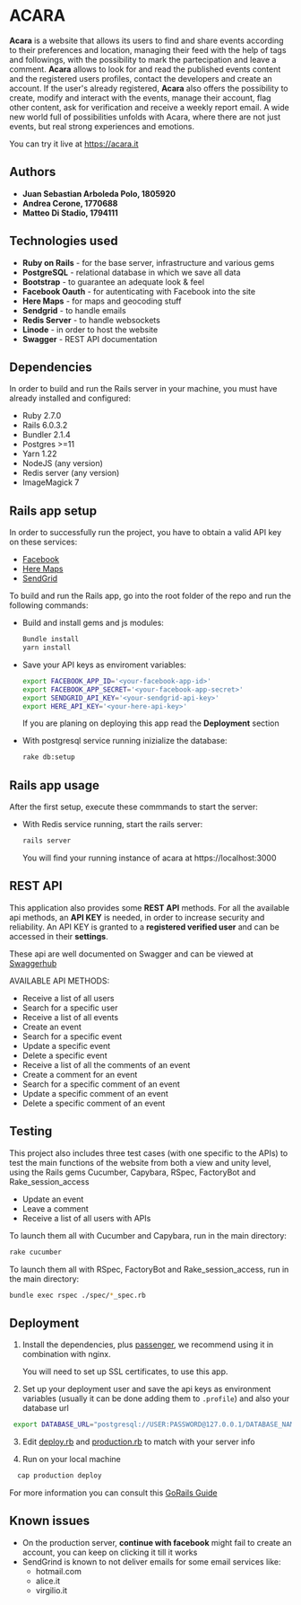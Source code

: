 # ACARA

**Acara** is a website that allows its users to find and share events according to their preferences and location, managing their feed with the help of tags and followings, with the possibility to mark the partecipation and leave a comment.
**Acara** allows to look for and read the published events content and the registered users profiles, contact the developers and create an account.
If the user's already registered, **Acara** also offers the possibility to create, modify and interact with the events, manage their account, flag other content, ask for verification and receive a weekly report email.
A wide new world full of possibilities unfolds with Acara, where there are not just events, but real strong experiences and emotions.

You can try it live at https://acara.it

## Authors

- **Juan Sebastian Arboleda Polo, 1805920**
- **Andrea Cerone, 1770688**
- **Matteo Di Stadio, 1794111**


## Technologies used
- **Ruby on Rails** - for the base server, infrastructure and various gems
- **PostgreSQL** - relational database in which we save all data
- **Bootstrap** - to guarantee an adequate look & feel
- **Facebook Oauth** - for autenticating with Facebook into the site
- **Here Maps** - for maps and geocoding stuff
- **Sendgrid** - to handle emails
- **Redis Server** - to handle websockets
- **Linode** - in order to host the website
- **Swagger** - REST API documentation


## Dependencies
In order to build and run the Rails server in your machine, you must have already installed and configured:
- Ruby 2.7.0
- Rails 6.0.3.2
- Bundler 2.1.4
- Postgres >=11
- Yarn 1.22
- NodeJS (any version)
- Redis server (any version)
- ImageMagick 7


## Rails app setup

In order to successfully run the project, you have to obtain a valid API key on these services:
- [Facebook](https://developers.facebook.com/)
- [Here Maps](https://developer.here.com/)
- [SendGrid](https://sendgrid.com/)

To build and run the Rails app, go into the root folder of the repo and run the following commands:

- Build and install gems and js modules:
  ```sh
  Bundle install
  yarn install
  ```

- Save your API keys as enviroment variables: 
  ```sh
  export FACEBOOK_APP_ID='<your-facebook-app-id>'
  export FACEBOOK_APP_SECRET='<your-facebook-app-secret>'
  export SENDGRID_API_KEY='<your-sendgrid-api-key>'
  export HERE_API_KEY='<your-here-api-key>'
  ```
  If you are planing on deploying this app read the **Deployment** section

- With postgresql service running inizialize the database:

  ```sh
  rake db:setup
  ```
  
## Rails app usage

After the first setup, execute these commmands to start the server:

* With Redis service running, start the rails server:
  ```sh
  rails server
  ```

  You will find your running instance of acara at https://localhost:3000
  
  
## REST API
This application also provides some **REST API** methods. For all the available api methods, an **API KEY** is needed, in order to increase security and reliability. An API KEY is granted to a **registered verified user** and can be accessed in their **settings**.

These api are well documented on Swagger and can be viewed at [Swaggerhub](https://app.swaggerhub.com/apis/matteo-ds/Acara/1.0.0)

AVAILABLE API METHODS:
- Receive a list of all users
- Search for a specific user
- Receive a list of all events
- Create an event
- Search for a specific event
- Update a specific event
- Delete a specific event
- Receive a list of all the comments of an event
- Create a comment for an event
- Search for a specific comment of an event
- Update a specific comment of an event
- Delete a specific comment of an event


## Testing
This project also includes three test cases (with one specific to the APIs) to test the main functions of the website from both a view and unity level, using the Rails gems Cucumber, Capybara, RSpec, FactoryBot and Rake_session_access

- Update an event
- Leave a comment
- Receive a list of all users with APIs

To launch them all with Cucumber and Capybara, run in the main directory:
  ```sh
  rake cucumber
  ```

To launch them all with RSpec, FactoryBot and Rake_session_access, run in the main directory:
  ```sh
  bundle exec rspec ./spec/*_spec.rb
  ```


## Deployment

1. Install the dependencies, plus [passenger](https://www.phusionpassenger.com/),  we recommend using it in combination with nginx.

    You will need to set up SSL certificates, to use this app. 

2. Set up your deployment user and save the api keys as environment variables (usually it can be done adding them to `.profile`) and also your database url
 ```sh
  export DATABASE_URL="postgresql://USER:PASSWORD@127.0.0.1/DATABASE_NAME"
 ```

3. Edit [deploy.rb](config/deploy.rb) and [production.rb](config/deploy/production.rb) to match with your server info

4. Run on your local machine
  ```sh
    cap production deploy
  ```

For more information you can consult this [GoRails Guide](https://gorails.com/deploy/ubuntu/18.04)

## Known issues
- On the production server, **continue with facebook** might fail to create an account, you can keep on clicking it till it works 
- SendGrind is known to not deliver emails for some email services like:
  - hotmail.com
  - alice.it
  - virgilio.it
